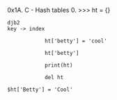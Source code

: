 0x1A. C - Hash tables 0. >>> ht = {}

    djb2
    key -> index

                ht['betty'] = 'cool'

                ht['betty']

                print(ht)

                del ht

    $ht['Betty'] = 'Cool'


